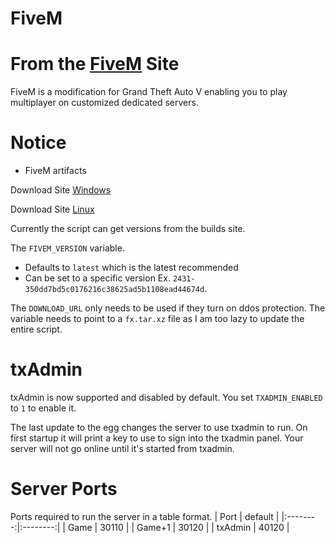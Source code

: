 # FiveM
# From the [FiveM](https://fivem.net/) Site
FiveM is a modification for Grand Theft Auto V enabling you to play multiplayer on customized dedicated servers.
# Notice

- FiveM artifacts

Download Site [Windows](https://runtime.fivem.net/artifacts/fivem/build_server_windows/master/)

Download Site [Linux](https://runtime.fivem.net/artifacts/fivem/build_proot_linux/master/)

Currently the script can get versions from the builds site.

The `FIVEM_VERSION` variable.

  -  Defaults to `latest` which is the latest recommended
  -  Can be set to a specific version Ex. `2431-350dd7bd5c0176216c38625ad5b1108ead44674d`.

The `DOWNLOAD_URL` only needs to be used if they turn on ddos protection. The variable needs to point to a `fx.tar.xz` file as I am too lazy to update the entire script.
# txAdmin

txAdmin is now supported and disabled by default. You set `TXADMIN_ENABLED` to `1` to enable it.

The last update to the egg changes the server to use txadmin to run. On first startup it will print a key to use to sign into the txadmin panel.
Your server will not go online until it's started from txadmin.
# Server Ports

Ports required to run the server in a table format.
| Port |	default |
|:--------:|:--------:|
| Game | 30110 |
| Game+1 | 30120 |
| txAdmin |	40120 |
